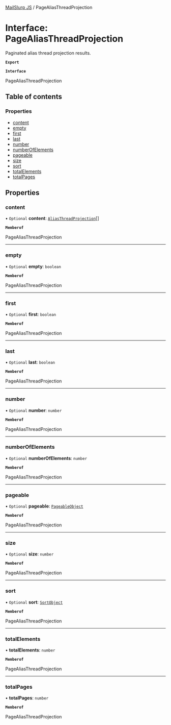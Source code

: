 [MailSlurp JS](../README.md) / PageAliasThreadProjection

# Interface: PageAliasThreadProjection

Paginated alias thread projection results.

**`Export`**

**`Interface`**

PageAliasThreadProjection

## Table of contents

### Properties

- [content](PageAliasThreadProjection.md#content)
- [empty](PageAliasThreadProjection.md#empty)
- [first](PageAliasThreadProjection.md#first)
- [last](PageAliasThreadProjection.md#last)
- [number](PageAliasThreadProjection.md#number)
- [numberOfElements](PageAliasThreadProjection.md#numberofelements)
- [pageable](PageAliasThreadProjection.md#pageable)
- [size](PageAliasThreadProjection.md#size)
- [sort](PageAliasThreadProjection.md#sort)
- [totalElements](PageAliasThreadProjection.md#totalelements)
- [totalPages](PageAliasThreadProjection.md#totalpages)

## Properties

### content

• `Optional` **content**: [`AliasThreadProjection`](AliasThreadProjection.md)[]

**`Memberof`**

PageAliasThreadProjection

___

### empty

• `Optional` **empty**: `boolean`

**`Memberof`**

PageAliasThreadProjection

___

### first

• `Optional` **first**: `boolean`

**`Memberof`**

PageAliasThreadProjection

___

### last

• `Optional` **last**: `boolean`

**`Memberof`**

PageAliasThreadProjection

___

### number

• `Optional` **number**: `number`

**`Memberof`**

PageAliasThreadProjection

___

### numberOfElements

• `Optional` **numberOfElements**: `number`

**`Memberof`**

PageAliasThreadProjection

___

### pageable

• `Optional` **pageable**: [`PageableObject`](PageableObject.md)

**`Memberof`**

PageAliasThreadProjection

___

### size

• `Optional` **size**: `number`

**`Memberof`**

PageAliasThreadProjection

___

### sort

• `Optional` **sort**: [`SortObject`](SortObject.md)

**`Memberof`**

PageAliasThreadProjection

___

### totalElements

• **totalElements**: `number`

**`Memberof`**

PageAliasThreadProjection

___

### totalPages

• **totalPages**: `number`

**`Memberof`**

PageAliasThreadProjection
